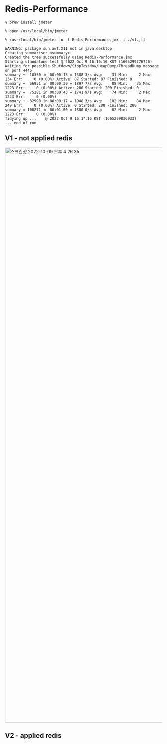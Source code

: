 # Redis-Performance

```
% brew install jmeter

% open /usr/local/bin/jmeter
```

```
% /usr/local/bin/jmeter -n -t Redis-Performance.jmx -l ./v1.jtl

WARNING: package sun.awt.X11 not in java.desktop
Creating summariser <summary>
Created the tree successfully using Redis-Performance.jmx
Starting standalone test @ 2022 Oct 9 16:16:16 KST (1665299776726)
Waiting for possible Shutdown/StopTestNow/HeapDump/ThreadDump message on port 4445
summary +  18350 in 00:00:13 = 1388.3/s Avg:    31 Min:     2 Max:   134 Err:     0 (0.00%) Active: 87 Started: 87 Finished: 0
summary +  56931 in 00:00:30 = 1897.7/s Avg:    88 Min:    35 Max:  1223 Err:     0 (0.00%) Active: 200 Started: 200 Finished: 0
summary =  75281 in 00:00:43 = 1741.9/s Avg:    74 Min:     2 Max:  1223 Err:     0 (0.00%)
summary +  32990 in 00:00:17 = 1948.3/s Avg:   102 Min:    84 Max:   249 Err:     0 (0.00%) Active: 0 Started: 200 Finished: 200
summary = 108271 in 00:01:00 = 1800.0/s Avg:    82 Min:     2 Max:  1223 Err:     0 (0.00%)
Tidying up ...    @ 2022 Oct 9 16:17:16 KST (1665299836933)
... end of run
```

## V1 - not applied redis
<img width="1843" alt="스크린샷 2022-10-09 오후 4 26 35" src="https://user-images.githubusercontent.com/19872667/194743681-ff150a0a-aec8-43cb-9119-1643b732fd79.png">


## V2 - applied redis